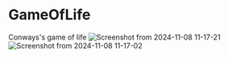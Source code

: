 # GameOfLife
Conways's game of life
![Screenshot from 2024-11-08 11-17-21](https://github.com/user-attachments/assets/7c3f3e92-611e-4b8e-98c1-99c2d18ecfa7)
![Screenshot from 2024-11-08 11-17-02](https://github.com/user-attachments/assets/f22a9bae-7ebf-4c26-9f0d-47b86362c2b4)
